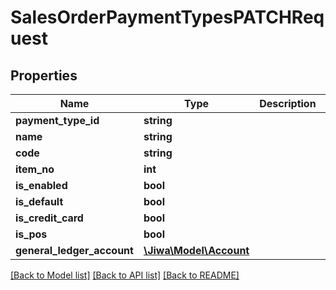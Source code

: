 # SalesOrderPaymentTypesPATCHRequest

## Properties
Name | Type | Description | Notes
------------ | ------------- | ------------- | -------------
**payment_type_id** | **string** |  | [optional] 
**name** | **string** |  | [optional] 
**code** | **string** |  | [optional] 
**item_no** | **int** |  | [optional] 
**is_enabled** | **bool** |  | [optional] 
**is_default** | **bool** |  | [optional] 
**is_credit_card** | **bool** |  | [optional] 
**is_pos** | **bool** |  | [optional] 
**general_ledger_account** | [**\Jiwa\Model\Account**](Account.md) |  | [optional] 

[[Back to Model list]](../README.md#documentation-for-models) [[Back to API list]](../README.md#documentation-for-api-endpoints) [[Back to README]](../README.md)


